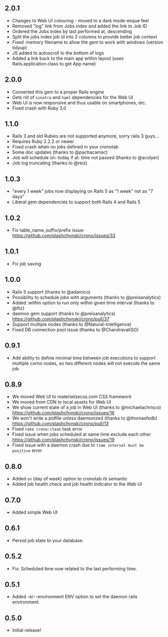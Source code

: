 2.0.1
-----------
- Changes to Web UI colouring - moved to a dark mode-esque feel
- Removed "log" link from Jobs index and added the link to Job ID
- Ordered the Jobs index by last performed at, descending
- Split the jobs index job id into 2 columns to provide better job context
- Fixed :memory filename to allow the gem to work with windows (version tidyup)
- JS added to autoscroll to the bottom of logs
- Added a link back to the main app within layout (uses Rails.application.class to get App name)

2.0.0
-----------
- Converted this gem to a proper Rails engine
- Gets rid of `sinatra` and `haml` dependencies for the Web UI
- Web UI is now responsive and thus usable on smartphones, etc.
- Fixed crash with Ruby 3.0


1.1.0
-----------
- Rails 3 and old Rubies are not supported anymore, sorry rails 3 guys...
- Requires Ruby 2.2.2 or newer
- Fixed crash when no jobs defined in your cronotab
- Some doc updates (thanks to @pachacamac)
- Job will schedule on: today if at: time not passed (thanks to @acolyer)
- Job log truncating (thanks to @reiz)


1.0.3
-----------
- "every 1 week" jobs now displaying on Rails 5 as "1 week" not as "7 days"
- Liberal gem dependencies to support both Rails 4 and Rails 5


1.0.2
-----------
- Fix table_name_suffix/prefix issue: https://github.com/plashchynski/crono/issues/33


1.0.1
-----------
- Fix job saving


1.0.0
-----------
- Rails 5 support (thanks to @adamico)
- Possibility to schedule jobs with arguments (thanks to @preisanalytics)
- Added :within option to run only within given time interval (thanks to @lhz)
- daemon gem support (thanks to @preisanalytics) https://github.com/plashchynski/crono/pull/37
- Support multiple nodes (thanks to @Natural-Intelligence)
- Fixed DB connection pool issue (thanks to @ChandravatiSG)


0.9.1
-----------
- Add ability to define minimal time between job executions to support multiple corno nodes, so two different nodes will not execute the same job


0.8.9
-----------

- We moved Web UI to materializecss.com CSS framework
- We moved from CDN to local assets for Web UI
- We show current state of a job in Web UI (thanks to @michaelachrisco) https://github.com/plashchynski/crono/issues/16
- We won't write a pidfile unless daemonized (thanks to @thomasfedb) https://github.com/plashchynski/crono/pull/13
- Fixed `rake crono:clean` task error
- Fixed issue when jobs scheduled at same time exclude each other https://github.com/plashchynski/crono/issues/19
- Fixed issue with a daemon crash due to `time interval must be positive` error


0.8.0
-----------

- Added `on` (day of week) option to cronotab.rb semantic
- Added job health check and job health indicator to the Web UI


0.7.0
-----------

- Added simple Web UI


0.6.1
-----------

- Persist job state to your database.


0.5.2
-----------

- Fix: Scheduled time now related to the last performing time.


0.5.1
-----------

- Added -e/--environment ENV option to set the daemon rails environment.


0.5.0
-----------

- Initial release!
